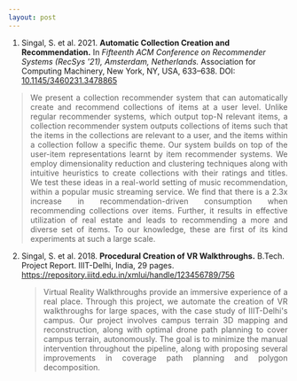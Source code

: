 ```yaml
---
layout: post
---
```


1. Singal, S. et al. 2021. <b>Automatic Collection Creation and Recommendation.</b> In <i>Fifteenth ACM Conference on
   Recommender Systems (RecSys '21), Amsterdam, Netherlands.</i> Association for Computing Machinery, New York, NY, USA,
   633–638. DOI: <a target="_blank" href="https://doi.org/10.1145/3460231.3478865" title="View Publication">
   10.1145/3460231.3478865 </a>
<!-- more -->
   > <div style="text-align: justify"> We present a collection recommender system that can automatically create and recommend collections of items at a user level. Unlike regular recommender systems, which output top-N relevant items, a collection recommender system outputs collections of items such that the items in the collections are relevant to a user, and the items within a collection follow a specific theme. Our system builds on top of the user-item representations learnt by item recommender systems. We employ dimensionality reduction and clustering techniques along with intuitive heuristics to create collections with their ratings and titles. We test these ideas in a real-world setting of music recommendation, within a popular music streaming service. We find that there is a 2.3x increase in recommendation-driven consumption when recommending collections over items. Further, it results in effective utilization of real estate and leads to recommending a more and diverse set of items. To our knowledge, these are first of its kind experiments at such a large scale.</div>

2. Singal, S. et al. 2018. <b>Procedural Creation of VR Walkthroughs.</b> B.Tech. Project Report. IIIT-Delhi, India, 29
   pages. <a target="_blank" href="https://repository.iiitd.edu.in/xmlui/handle/123456789/756" title="View Publication"> https://repository.iiitd.edu.in/xmlui/handle/123456789/756 </a>
   > <div style="text-align: justify"> Virtual Reality Walkthroughs provide an immersive experience of a real place. Through this project, we automate the creation of VR walkthroughs for large spaces, with the case study of IIIT-Delhi's campus. Our project involves campus terrain 3D mapping and reconstruction, along with optimal drone path planning to cover campus terrain, autonomously. The goal is to minimize the manual intervention throughout the pipeline, along with proposing several improvements in coverage path planning and polygon decomposition.</div>
